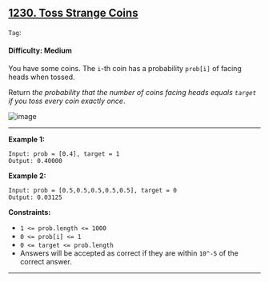 ## [1230. Toss Strange Coins](https://leetcode.com/problems/toss-strange-coins/)

```Tag```:

#### Difficulty: Medium

You have some coins.  The ```i```-th coin has a probability ```prob[i]``` of facing heads when tossed.

Return _the probability that the number of coins facing heads equals ```target``` if you toss every coin exactly once_.

![image](https://github.com/quananhle/Python/assets/35042430/6e57107e-d7ae-4d3f-99af-bb4f799fdc9d)

---

__Example 1:__
```
Input: prob = [0.4], target = 1
Output: 0.40000
```

__Example 2:__
```
Input: prob = [0.5,0.5,0.5,0.5,0.5], target = 0
Output: 0.03125
```

__Constraints:__

- ```1 <= prob.length <= 1000```
- ```0 <= prob[i] <= 1```
- ```0 <= target <= prob.length```
- Answers will be accepted as correct if they are within ```10^-5``` of the correct answer.

---
